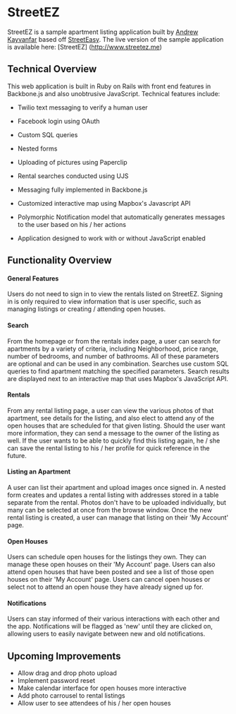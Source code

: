 # StreetEZ

StreetEZ is a sample apartment listing application built by [Andrew Kayvanfar](https://www.andrewkayvanfar.com) based off [StreetEasy](http://www.streeteasy.com).  The live version of the sample application is available here: [StreetEZ] (http://www.streetez.me)

## Technical Overview

This web application is built in Ruby on Rails with front end features in Backbone.js and also unobtrusive JavaScript.  Technical features include:

* Twilio text messaging to verify a human user
* Facebook login using OAuth
* Custom SQL queries
* Nested forms
* Uploading of pictures using Paperclip
* Rental searches conducted using UJS
* Messaging fully implemented in Backbone.js
* Customized interactive map using Mapbox's Javascript API
* Polymorphic Notification model that automatically generates messages to the user based on his / her actions

* Application designed to work with or without JavaScript enabled

## Functionality Overview

#### General Features

Users do not need to sign in to view the rentals listed on StreetEZ. Signing in is only required to view information that is user specific, such as managing listings or creating / attending open houses.

#### Search

From the homepage or from the rentals index page, a user can search for apartments by a variety of criteria, including Neighborhood, price range, number of bedrooms, and number of bathrooms. All of these parameters are optional and can be used in any combination. Searches use custom SQL queries to find apartment matching the specified parameters. Search results are displayed next to an interactive map that uses Mapbox's JavaScript API.

#### Rentals

From any rental listing page, a user can view the various photos of that apartment, see details for the listing, and also elect to attend any of the open houses that are scheduled for that given listing. Should the user want more information, they can send a message to the owner of the listing as well. If the user wants to be able to quickly find this listing again, he / she can save the rental listing to his / her profile for quick reference in the future.

#### Listing an Apartment

A user can list their apartment and upload images once signed in. A nested form creates and updates a rental listing with addresses stored in a table separate from the rental. Photos don't have to be uploaded individually, but many can be selected at once from the browse window. Once the new rental listing is created, a user can manage that listing on their 'My Account' page.

#### Open Houses

Users can schedule open houses for the listings they own. They can manage these open houses on their 'My Account' page. Users can also attend open houses that have been posted and see a list of those open houses on their 'My Account' page. Users can cancel open houses or select not to attend an open house they have already signed up for.

#### Notifications

Users can stay informed of their various interactions with each other and the app. Notifications will be flagged as 'new' until they are clicked on, allowing users to easily navigate between new and old notifications.


## Upcoming Improvements

* Allow drag and drop photo upload
* Implement password reset
* Make calendar interface for open houses more interactive
* Add photo carrousel to rental listings
* Allow user to see attendees of his / her open houses